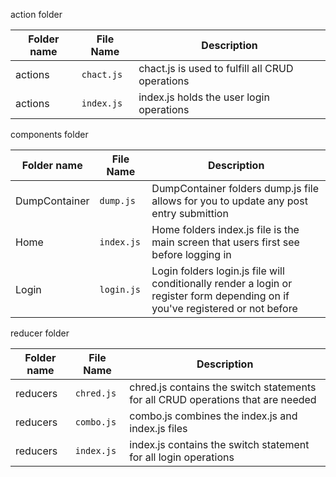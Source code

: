 action folder

|Folder name|File Name|Description|
|---|---|---|
|actions|`chact.js`|chact.js is used to fulfill all CRUD operations|
|actions|`index.js`|index.js holds the user login operations|


components folder

|Folder name|File Name|Description|
|---|---|---|
|DumpContainer|`dump.js`| DumpContainer folders dump.js file allows for you to update any post entry submittion |
|Home|`index.js`|Home folders index.js file is the main screen that users first see before logging in|
|Login|`login.js`|Login folders login.js file will conditionally render a login or register form depending on if you've registered or not before|

reducer folder

|Folder name|File Name|Description|
|---|---|---|
|reducers|`chred.js`|chred.js contains the switch statements for all CRUD operations that are needed|
|reducers|`combo.js`|combo.js combines the index.js and index.js files|
|reducers|`index.js`|index.js contains the switch statement for all login operations|
